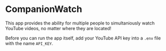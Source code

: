 # CompanionWatch

This app provides the ability for multiple people to simultaniously watch YouTube videos, no matter where they are located!

Before you can run the app itself, add your YouTube API key into a `.env` file with the name `API_KEY`.
